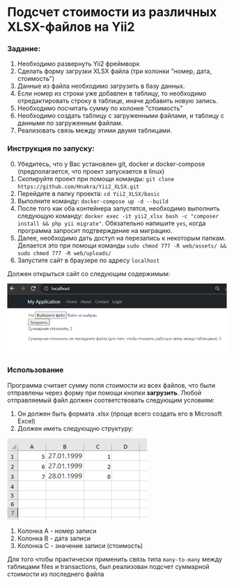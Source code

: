 
# Подсчет стоимости из различных XLSX-файлов на Yii2

### Задание:
1) Необходимо развернуть Yii2 фреймворк
2) Сделать форму загрузки XLSX файла (три колонки "номер, дата, стоимость")
3) Данные из файла необходимо загрузить в базу данных.
4) Если номер из строки уже добавлен в таблицу, то необходимо отредактировать строку в таблице, иначе добавить новую запись.
5) Необходимо посчитать сумму по колонке "стоимость"
6) Необходимо создать таблицу с загруженными файлами, и таблицу с данными по загруженным файлам.
7) Реализовать связь между этими двумя таблицами.

### Инструкция по запуску:
0. Убедитесь, что у Вас установлен git, docker и docker-compose (предполагается, что проект запускается в linux)
1. Скопируйте проект при помощи команды: `git clone https://github.com/Hnakra/Yii2_XLSX.git`
2. Перейдите в папку проекта: `cd Yii2_XLSX/basic`
3. Выполните команду: `docker-compose up -d --build`
4. После того как оба контейнера запустятся, необходимо выполнить следующую команду: 
`docker exec -it yii2_xlsx bash -c "composer install && php yii migrate"`. Обязательно напишите `yes`, когда программа запросит подтверждение на миграцию.
5. Далее, необходимо дать доступ на перезапись к некоторым папкам. Делается это при помощи команды
`sudo chmod 777 -R web/assets/ && sudo chmod 777 -R web/uploads/`
6. Запустите сайт в браузере по адресу `localhost`

Должен открыться сайт со следующим содержимым:

![img.png](images/img.png)

### Использование
Программа считает сумму поля стоимости из всех файлов, что были отправлены через форму при помощи кнопки **загрузить**.
Любой отправляемый файл должен соответствовать следующим условиям:
1. Он должен быть формата .xlsx (проще всего создать его в Microsoft Excel)
2. Должен иметь следующую структуру:

![img1.png](images/img1.png)
   
 1. Колонка A - номер записи
 2. Колонка B - дата записи
 3. Колонка C - значение записи (стоимость)

Для того чтобы практически применить связь типа `many-to-many` между таблицами files и transactions, был реализован подсчет суммарной стоимости из последнего файла
